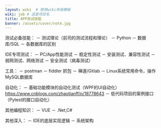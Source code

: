 ```yaml
---
layout: wiki  # 使用wiki布局模板
wiki: job # 这是项目名
title: APP测试技能
banner: /assets/cover/note.jpg
---
```


测试必备技能：
－ 测试理论（前司的测试流程和理论）
－ Python
－ 数据库/SQL
－ 各数据库的区别
  

IDE专项测试：
－ PC/App性能测试
－ 稳定性测试
－ 安装测试、兼容性测试
－ 弱网测试、网络测试
－ 安全测试（病毒测试）


工具：
－ postman 
－ fiddler 抓包
－ 禅道/Gitlab
－ Linux系统常用命令，操作MySQL数据库


自动化：
－ 基础功能模块的自动化测试（WPF的UI自动化）https://www.cnblogs.com/zhaotianff/p/18778643
－ 低代码项目的案例接口（Pytest的接口自动化）


其他编程知识：
－ VUE
－ .Net,C#


其他深入：
－ IDE的底层实现逻辑
－ 系统架构